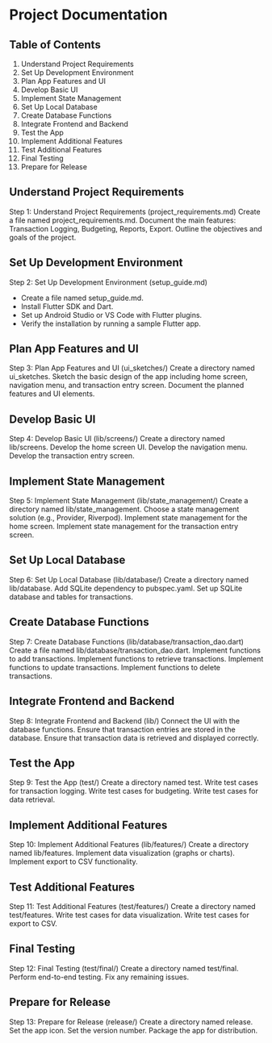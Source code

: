 # Project Documentation

## Table of Contents

1. Understand Project Requirements
2. Set Up Development Environment
3. Plan App Features and UI
4. Develop Basic UI
5. Implement State Management
6. Set Up Local Database
7. Create Database Functions
8. Integrate Frontend and Backend
9. Test the App
10. Implement Additional Features
11. Test Additional Features
12. Final Testing
13. Prepare for Release

## Understand Project Requirements

Step 1: Understand Project Requirements (project_requirements.md)
Create a file named project_requirements.md.
Document the main features: Transaction Logging, Budgeting, Reports, Export.
Outline the objectives and goals of the project.

## Set Up Development Environment

Step 2: Set Up Development Environment (setup_guide.md)
- Create a file named setup_guide.md.
- Install Flutter SDK and Dart.
- Set up Android Studio or VS Code with Flutter plugins.
- Verify the installation by running a sample Flutter app.

## Plan App Features and UI

Step 3: Plan App Features and UI (ui_sketches/)
Create a directory named ui_sketches.
Sketch the basic design of the app including home screen, navigation menu, and transaction entry screen.
Document the planned features and UI elements.

## Develop Basic UI

Step 4: Develop Basic UI (lib/screens/)
Create a directory named lib/screens.
Develop the home screen UI.
Develop the navigation menu.
Develop the transaction entry screen.

## Implement State Management

Step 5: Implement State Management (lib/state_management/)
Create a directory named lib/state_management.
Choose a state management solution (e.g., Provider, Riverpod).
Implement state management for the home screen.
Implement state management for the transaction entry screen.

## Set Up Local Database

Step 6: Set Up Local Database (lib/database/)
Create a directory named lib/database.
Add SQLite dependency to pubspec.yaml.
Set up SQLite database and tables for transactions.

## Create Database Functions

Step 7: Create Database Functions (lib/database/transaction_dao.dart)
Create a file named lib/database/transaction_dao.dart.
Implement functions to add transactions.
Implement functions to retrieve transactions.
Implement functions to update transactions.
Implement functions to delete transactions.

## Integrate Frontend and Backend

Step 8: Integrate Frontend and Backend (lib/)
Connect the UI with the database functions.
Ensure that transaction entries are stored in the database.
Ensure that transaction data is retrieved and displayed correctly.

## Test the App

Step 9: Test the App (test/)
Create a directory named test.
Write test cases for transaction logging.
Write test cases for budgeting.
Write test cases for data retrieval.

## Implement Additional Features

Step 10: Implement Additional Features (lib/features/)
Create a directory named lib/features.
Implement data visualization (graphs or charts).
Implement export to CSV functionality.

## Test Additional Features

Step 11: Test Additional Features (test/features/)
Create a directory named test/features.
Write test cases for data visualization.
Write test cases for export to CSV.

## Final Testing

Step 12: Final Testing (test/final/)
Create a directory named test/final.
Perform end-to-end testing.
Fix any remaining issues.

## Prepare for Release

Step 13: Prepare for Release (release/)
Create a directory named release.
Set the app icon.
Set the version number.
Package the app for distribution.
